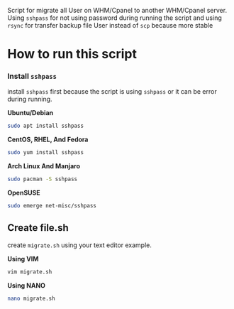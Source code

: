 Script for migrate all User on WHM/Cpanel to another WHM/Cpanel server. Using `sshpass` for not using password during running the script and using `rsync` for transfer backup file User instead of `scp` because more stable

# How to run this script

### Install `sshpass`

install `sshpass` first because the script is using `sshpass` or it can be error during running.

**Ubuntu/Debian**

```bash
sudo apt install sshpass
```

**CentOS, RHEL, And Fedora**

```bash
sudo yum install sshpass
```

**Arch Linux And Manjaro**

```bash
sudo pacman -S sshpass
```

**OpenSUSE**

```bash
sudo emerge net-misc/sshpass
```

## Create file.sh

create `migrate.sh` using your text editor example.

**Using VIM**

```bash
vim migrate.sh

```

**Using NANO**

```bash
nano migrate.sh
```
